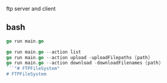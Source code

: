 ftp server and client

## bash

```go
go run main.go

go run main.go --action list
go run main.go --action upload -uploadFilepaths {path}
go run main.go --action download -downloadFilenames {path}
```"# FTPFileSystem" 
# FTPFileSystem
